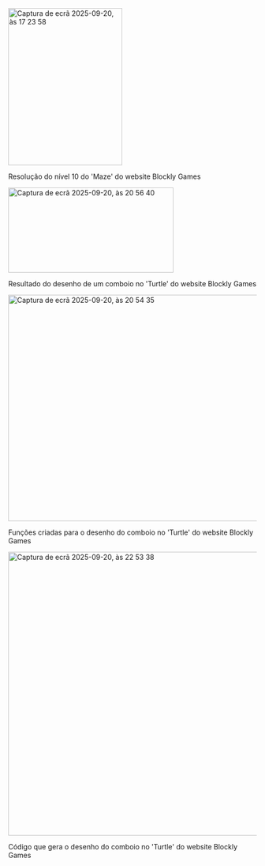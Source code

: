 <img width="231" height="318" alt="Captura de ecrã 2025-09-20, às 17 23 58" src="https://github.com/user-attachments/assets/ed33d92d-1edc-46a8-86c7-1e227cd8e758" />

Resolução do nível 10 do 'Maze' do website Blockly Games

<img width="335" height="172" alt="Captura de ecrã 2025-09-20, às 20 56 40" src="https://github.com/user-attachments/assets/0229c824-8c67-4e3b-83ee-4b52e0f0f9c7" />

Resultado do desenho de um comboio no 'Turtle' do website Blockly Games

<img width="568" height="458" alt="Captura de ecrã 2025-09-20, às 20 54 35" src="https://github.com/user-attachments/assets/5de1b9e0-da19-4da0-bac7-1a2e137ab624" />

Funções criadas para o desenho do comboio no 'Turtle' do website Blockly Games

<img width="623" height="574" alt="Captura de ecrã 2025-09-20, às 22 53 38" src="https://github.com/user-attachments/assets/18f57c16-3963-4851-8593-218010be32bc" />

Código que gera o desenho do comboio no 'Turtle' do website Blockly Games

